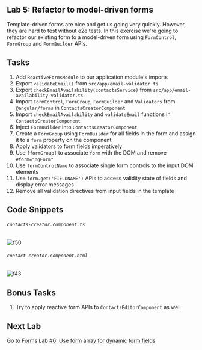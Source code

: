 ## Lab 5: Refactor to model-driven forms

Template-driven forms are nice and get us going very quickly. However, they are hard to test without e2e tests. In this exercise we're going to refactor our existing form to a model-driven form using `FormControl`, `FormGroup` and `FormBuilder` APIs.

## Tasks

1. Add `ReactiveFormsModule` to our application module's imports
2. Export `validateEmail()` from `src/app/email-validator.ts`
3. Export `checkEmailAvailability(contactsService)` from `src/app/email-availability-validator.ts`
4. Import `FormControl`, `FormGroup`, `FormBuilder` and `Validators` from `@angular/forms` in `ContactsCreatorComponent`
5. Import `checkEmailAvailability` and `validateEmail` functions in `ContactsCreatorComponent`
6. Inject `FormBuilder` into `ContactsCreatorComponent`
7. Create a `FormGroup` using `FormBuilder` for all fields in the form and assign it to a `form` property on the component
8. Apply validators to form fields imperatively
8. Use `[formGroup]` to associate `form` with the DOM and remove `#form="ngForm"` 
9. Use `formControlName` to associate single form controls to the input DOM elements
10. Use `form.get('FIELDNAME')` APIs to access validity state of fields and display error messages
11. Remove all validation directives from input fields in the template

## Code Snippets


###### `contacts-creator.component.ts`

![f50](https://user-images.githubusercontent.com/210413/46901802-ee5b6f80-cf16-11e8-825a-a4aa98107634.jpg)

###### `contact-creator.component.html`

![f43](https://user-images.githubusercontent.com/210413/46901783-64aba200-cf16-11e8-863f-6bddaee00de8.jpg)

## Bonus Tasks

1. Try to apply reactive form APIs to `ContactsEditorComponent` as well

## Next Lab

Go to [Forms Lab #6: Use form array for dynamic form fields](exercise-6_use-form-array-for-dynamic-form-fields.md)

